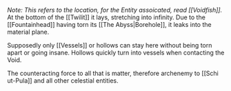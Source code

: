 *Note: This refers to the location, for the Entity assoicated, read [[Voidfish]].*
At the bottom of the [[Twilit]] it lays, stretching into infinity. 
Due to the [[Fountainhead]] having torn its [[The Abyss|Borehole]],  it leaks into the material plane. 

Supposedly only [[Vessels]] or hollows can stay here without being torn apart or going insane.
Hollows quickly turn into vessels when contacting the Void.

The counteracting force to all that is matter, therefore archenemy to [[Schi ut-Pula]] and all other celestial entities. 
